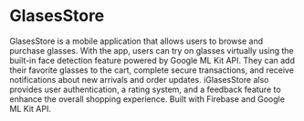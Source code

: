 # GlasesStore
GlasesStore is a mobile application that allows users to browse and purchase glasses. With the app, users can try on glasses virtually using the built-in face detection feature powered by Google ML Kit API. They can add their favorite glasses to the cart, complete secure transactions, and receive notifications about new arrivals and order updates. iGlasesStore also provides user authentication, a rating system, and a feedback feature to enhance the overall shopping experience. Built with Firebase and Google ML Kit API.
